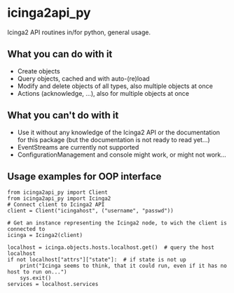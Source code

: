 icinga2api_py
===============

Icinga2 API routines in/for python, general usage.

## What you can do with it
- Create objects
- Query objects, cached and with auto-(re)load
- Modify and delete objects of all types, also multiple objects at once
- Actions (acknowledge, ...), also for multiple objects at once

## What you can't do with it
- Use it without any knowledge of the Icinga2 API or the documentation for this package
 (but the documentation is not ready to read yet...)
- EventStreams are currently not supported
- ConfigurationManagement and console might work, or might not work...
 
## Usage examples for OOP interface

```
from icinga2api_py import Client
from icinga2api_py import Icinga2
# Connect client to Icinga2 API
client = Client("icingahost", ("username", "passwd"))

# Get an instance representing the Icinga2 node, to wich the client is connected to
icinga = Icinga2(client)

localhost = icinga.objects.hosts.localhost.get()  # query the host localhost
if not localhost["attrs"]["state"]:  # if state is not up
    print("Icinga seems to think, that it could run, even if it has no host to run on...")
    sys.exit()
services = localhost.services
```
 
